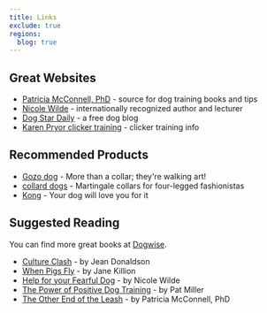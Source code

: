 ```yaml
---
title: Links
exclude: true
regions:
  blog: true
---
```


## Great Websites

  * [Patricia McConnell, PhD](http://www.patriciamcconnell.com/) - source for dog training books and tips
  * [Nicole Wilde](http://www.gentleguidance4dogs.com/bios.htm) - internationally recognized author and lecturer
  * [Dog Star Daily](http://www.dogstardaily.com/) - a free dog blog
  * [Karen Pryor clicker training](http://www.clickertraining.com/) - clicker training info

## Recommended Products

  * [Gozo dog](http://www.gozodog.com/) - More than a collar; they're walking art!
  * [collard dogs](http://www.collarddogs.com/) - Martingale collars for four-legged fashionistas
  * [Kong](http://www.kongcompany.com/products/for-dogs/rubber-toys/) - Your dog will love you for it

## Suggested Reading

You can find more great books at [Dogwise](http://www.dogwise.com/).

  * [Culture Clash](http://www.amazon.com/gp/product/1617811122/ref=as_li_tl?tag=hawidu-20) - by Jean Donaldson
  * [When Pigs Fly](http://www.amazon.com/gp/product/B003852KFM/ref=as_li_tl?tag=hawidu-20) - by Jane Killion
  * [Help for your Fearful Dog](http://www.amazon.com/gp/product/B004IARWBI/ref=as_li_tl?tag=hawidu-20) - by Nicole Wilde
  * [The Power of Positive Dog Training](http://www.amazon.com/gp/product/B00DNKY8ZM/ref=as_li_tl?tag=hawidu-20) - by Pat Miller
  * [The Other End of the Leash](http://www.amazon.com/gp/product/B000SEFCD8/ref=as_li_tl?tag=hawidu-20) - by Patricia McConnell, PhD